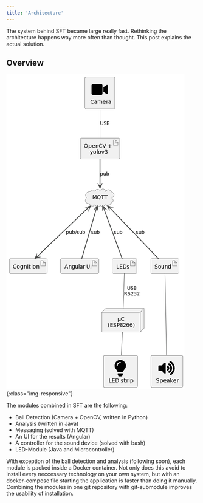 ```yaml
---
title: 'Architecture'
---
```


The system behind SFT became large really fast. Rethinking the architecture happens way more often than thought. This post explains the actual solution.

## Overview

![architecture](/modules/smart-football-table/architecture/SmartFootballTable_Architecture.png){:class="img-responsive"}

The modules combined in SFT are the following:

- Ball Detection (Camera + OpenCV, written in Python)
- Analysis (written in Java)
- Messaging (solved with MQTT)
- An UI for the results (Angular)
- A controller for the sound device (solved with bash)
- LED-Module (Java and Microcontroller)

With exception of the ball detection and analysis (following soon), each module is packed inside a Docker container. Not only does this avoid to install every neccessary technology on your own system, but with an docker-compose file starting the application is faster than doing it manually. Combining the modules in one git repository with git-submodule improves the usability of installation.
